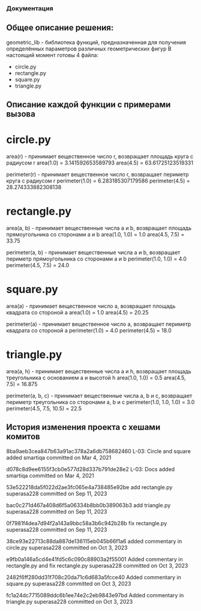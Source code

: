 ### Документация
## Общее описание решения:
geometric_lib - библиотека функций, предназначенная для получения определённых параметров различных геометрических фигур
В настоящий момент готовы 4 файла:
- circle.py
- rectangle.py
- square.py
- triangle.py

  
## Описание каждой функции с примерами вызова
# circle.py
area(r) - принимает вещественное число r, возвращает площадь круга с радиусом r
area(1.0) = 3.141592653589793
area(4.5) = 63.61725123519331
  
perimeter(r) - принимает вещественное число r, возвращает периметр круга с радиусом r
perimeter(1.0) = 6.283185307179586
perimeter(4.5) = 28.274333882308138
  
# rectangle.py
area(a, b) - принимает вещественные числа a и b, возвращает площадь прямоугольника со сторонами a и b
area(1.0, 1.0) = 1.0
area(4.5, 7.5) = 33.75
  
perimeter(a, b) - принимает вещественные числа a и b, возвращает периметр прямоугольника со сторонами a и b
perimeter(1.0, 1.0) = 4.0
perimeter(4.5, 7.5) = 24.0
  
# square.py
area(a) - принимает вещественное число a, возвращает площадь квадрата со стороной a
area(1.0) = 1.0
area(4.5) = 20.25
  
perimeter(a) - принимает вещественное число a, возвращает периметр квадрата со стороной a
perimeter(1.0) = 4.0
perimeter(4.5) = 18.0

# triangle.py
area(a, h) - принимает вещественные числа a и h, возвращает площадь треугольника с основанием a и высотой h
area(1.0, 1.0) = 0.5
area(4.5, 7.5) = 16.875
  
perimeter(a, b, c) - принимает вещественные числа a, b и c, возвращает периметр треугольника со сторонами a, b и c
perimeter(1.0, 1.0, 1.0) = 3.0
perimeter(4.5, 7.5, 10.5) = 22.5

  
## История изменения проекта с хешами комитов
8ba9aeb3cea847b63a91ac378a2a6db758682460
  L-03: Circle and square added
smartiqa committed on Mar 4, 2021
  
d078c8d9ee6155f3cb0e577d28d337b791de28e2
  L-03: Docs added
smartiqa committed on Mar 4, 2021
  
53e522218da5f022d2ae3fc065e4a738485e92be
  add rectangle.py
superasa228 committed on Sep 11, 2023
  
bac0c271d467a408d6f5a06334b8bb0b389063b3
  add triangle.py
superasa228 committed on Sep 11, 2023

0f7981f4dea7d94f2a143a9bbc58a3b6c942b28b
  fix rectangle.py
superasa228 committed on Sep 11, 2023

38ce93e22713c88da887de136115eb045b66f1a6
  added commentary in circle.py
superasa228 committed on Oct 3, 2023

e9fb0a146a5cd4e41fd5c6c090c88903a2f55001
  Added commentary in rectangle.py and fix rectangle.py
superasa228 committed on Oct 3, 2023

2482f6ff280dd31f708c20da71c6d683a5fcce40
  Added commentary in square.py
superasa228 committed on Oct 3, 2023

fc1a24dc7715089ddc6b1ee74e2c2eb9843e97bd
  Added commentary in triangle.py
superasa228 committed on Oct 3, 2023
